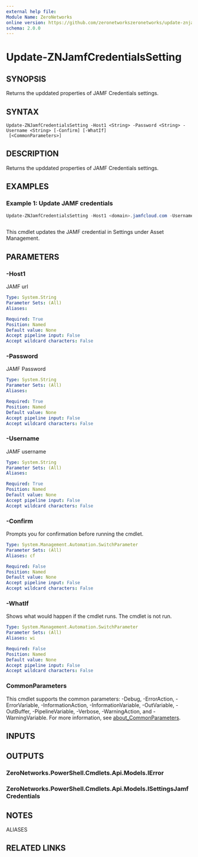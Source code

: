 ```yaml
---
external help file:
Module Name: ZeroNetworks
online version: https://github.com/zeronetworkszeronetworks/update-znjamfcredentialssetting
schema: 2.0.0
---
```


# Update-ZNJamfCredentialsSetting

## SYNOPSIS
Returns the upddated properties of JAMF Credentials settings.

## SYNTAX

```
Update-ZNJamfCredentialsSetting -Host1 <String> -Password <String> -Username <String> [-Confirm] [-WhatIf]
 [<CommonParameters>]
```

## DESCRIPTION
Returns the upddated properties of JAMF Credentials settings.

## EXAMPLES

### Example 1: Update JAMF credentials
```powershell
Update-ZNJamfCredentialsSetting -Host1 <domain>.jamfcloud.com -Username myuser -Password mypassword
```

```output

```

This cmdlet updates the JAMF credential in Settings under Asset Management.

## PARAMETERS

### -Host1
JAMF url

```yaml
Type: System.String
Parameter Sets: (All)
Aliases:

Required: True
Position: Named
Default value: None
Accept pipeline input: False
Accept wildcard characters: False
```

### -Password
JAMF Password

```yaml
Type: System.String
Parameter Sets: (All)
Aliases:

Required: True
Position: Named
Default value: None
Accept pipeline input: False
Accept wildcard characters: False
```

### -Username
JAMF username

```yaml
Type: System.String
Parameter Sets: (All)
Aliases:

Required: True
Position: Named
Default value: None
Accept pipeline input: False
Accept wildcard characters: False
```

### -Confirm
Prompts you for confirmation before running the cmdlet.

```yaml
Type: System.Management.Automation.SwitchParameter
Parameter Sets: (All)
Aliases: cf

Required: False
Position: Named
Default value: None
Accept pipeline input: False
Accept wildcard characters: False
```

### -WhatIf
Shows what would happen if the cmdlet runs.
The cmdlet is not run.

```yaml
Type: System.Management.Automation.SwitchParameter
Parameter Sets: (All)
Aliases: wi

Required: False
Position: Named
Default value: None
Accept pipeline input: False
Accept wildcard characters: False
```

### CommonParameters
This cmdlet supports the common parameters: -Debug, -ErrorAction, -ErrorVariable, -InformationAction, -InformationVariable, -OutVariable, -OutBuffer, -PipelineVariable, -Verbose, -WarningAction, and -WarningVariable. For more information, see [about_CommonParameters](http://go.microsoft.com/fwlink/?LinkID=113216).

## INPUTS

## OUTPUTS

### ZeroNetworks.PowerShell.Cmdlets.Api.Models.IError

### ZeroNetworks.PowerShell.Cmdlets.Api.Models.ISettingsJamfCredentials

## NOTES

ALIASES

## RELATED LINKS

